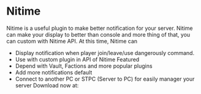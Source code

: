 # Nitime
Nitime is a useful plugin to make better notification for your server. Nitime can make your display to better than console and more thing of that, you can custom with Nitime API. At this time, Nitime can
* Display notification when player join/leave/use dangerously command.
* Use with custom plugin in API of Nitime
Featured
* Depend with Vault, Factions and more popular plugins
* Add more notifications default
* Connect to another PC or STPC (Server to PC) for easily manager your server
Download now at: 
